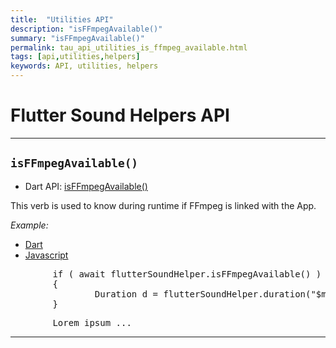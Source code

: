 ```yaml
---
title:  "Utilities API"
description: "isFFmpegAvailable()"
summary: "isFFmpegAvailable()"
permalink: tau_api_utilities_is_ffmpeg_available.html
tags: [api,utilities,helpers]
keywords: API, utilities, helpers
---
```


# Flutter Sound Helpers API

----------------------------------------------------------------------------------------------------------------------------

## `isFFmpegAvailable()`

- Dart API: [isFFmpegAvailable()](pages/flutter-sound/api/helper/FlutterSoundHelper/isFFmpegAvailable.html)

This verb is used to know during runtime if FFmpeg is linked with the App.

*Example:*
<ul id="profileTabs" class="nav nav-tabs">
    <li class="active"><a href="#dart" data-toggle="tab">Dart</a></li>
    <li><a href="#javascript" data-toggle="tab">Javascript</a></li>
</ul>
<div class="tab-content">

<div role="tabpanel" class="tab-pane active" id="dart">

<pre>
        if ( await flutterSoundHelper.isFFmpegAvailable() )
        {
                Duration d = flutterSoundHelper.duration("$myFilePath/bar.wav");
        }
</pre>

</div>

<div role="tabpanel" class="tab-pane" id="javascript">
<pre>
        Lorem ipsum ...
</pre>
</div>

</div>

---------------------------------------------------------------------------------------------------------------------------

